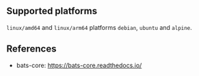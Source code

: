 <!-- markdownlint-disable MD041 -->

## Supported platforms

`linux/amd64` and `linux/arm64` platforms `debian`, `ubuntu` and `alpine`.

## References

- bats-core: <https://bats-core.readthedocs.io/>
